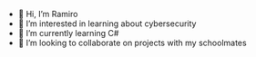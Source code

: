 - 👋 Hi, I’m Ramiro
- 👀 I’m interested in learning about cybersecurity
- 🌱 I’m currently learning C#
- 💞️ I’m looking to collaborate on projects with my schoolmates
